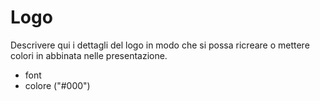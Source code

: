 # Logo

Descrivere qui i dettagli del logo in modo che si possa ricreare o mettere colori in abbinata nelle presentazione.

- font
- colore ("#000")